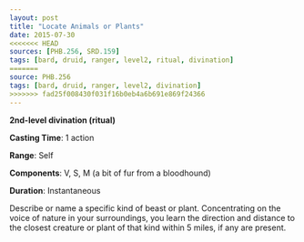 ```yaml
---
layout: post
title: "Locate Animals or Plants"
date: 2015-07-30
<<<<<<< HEAD
sources: [PHB.256, SRD.159]
tags: [bard, druid, ranger, level2, ritual, divination]
=======
source: PHB.256
tags: [bard, druid, ranger, level2, divination]
>>>>>>> fad25f008430f031f16b0eb4a6b691e869f24366
---
```


**2nd-level divination (ritual)**

**Casting Time**: 1 action

**Range**: Self

**Components**: V, S, M (a bit of fur from a bloodhound)

**Duration**: Instantaneous

Describe or name a specific kind of beast or plant. Concentrating on the voice of nature in your surroundings, you learn the direction and distance to the closest creature or plant of that kind within 5 miles, if any are present.
